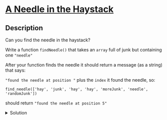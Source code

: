 # [A Needle in the Haystack](https://www.codewars.com/kata/56676e8fabd2d1ff3000000c/train/python)
## Description
<div><p>Can you find the needle in the haystack?</p>
<p>Write a function <code>findNeedle()</code> that takes an <code>array</code> full of junk but containing one <code>"needle"</code></p>
<p>After your function finds the needle it should return a message (as a string) that says:</p>
<p><code>"found the needle at position "</code> plus the <code>index</code> it found the needle, so: </p>
<pre><code class="language-python"><span class="cm-variable">find_needle</span>([<span class="cm-string">'hay'</span>, <span class="cm-string">'junk'</span>, <span class="cm-string">'hay'</span>, <span class="cm-string">'hay'</span>, <span class="cm-string">'moreJunk'</span>, <span class="cm-string">'needle'</span>, <span class="cm-string">'randomJunk'</span>])
</code></pre>
<pre style="display: none;"><code class="language-ruby"><span class="cm-variable">find_needle</span>([<span class="cm-string">'hay'</span>, <span class="cm-string">'junk'</span>, <span class="cm-string">'hay'</span>, <span class="cm-string">'hay'</span>, <span class="cm-string">'moreJunk'</span>, <span class="cm-string">'needle'</span>, <span class="cm-string">'randomJunk'</span>])
</code></pre>
<pre style="display: none;"><code class="language-elixir"><span class="cm-variable">find_needle</span>([<span class="cm-string">'hay'</span>, <span class="cm-string">'junk'</span>, <span class="cm-string">'hay'</span>, <span class="cm-string">'hay'</span>, <span class="cm-string">'moreJunk'</span>, <span class="cm-string">'needle'</span>, <span class="cm-string">'randomJunk'</span>])
</code></pre>
<pre style="display: none;"><code class="language-javascript"><span class="cm-variable">findNeedle</span>([<span class="cm-string">'hay'</span>, <span class="cm-string">'junk'</span>, <span class="cm-string">'hay'</span>, <span class="cm-string">'hay'</span>, <span class="cm-string">'moreJunk'</span>, <span class="cm-string">'needle'</span>, <span class="cm-string">'randomJunk'</span>])
</code></pre>
<pre style="display: none;"><code class="language-typescript"><span class="cm-variable">findNeedle</span>([<span class="cm-string">'hay'</span>, <span class="cm-string">'junk'</span>, <span class="cm-string">'hay'</span>, <span class="cm-string">'hay'</span>, <span class="cm-string">'moreJunk'</span>, <span class="cm-string">'needle'</span>, <span class="cm-string">'randomJunk'</span>])
</code></pre>
<pre style="display: none;"><code class="language-java"><span class="cm-variable">findNeedle</span>(<span class="cm-keyword">new</span> <span class="cm-type">Object</span>[] {<span class="cm-string">"hay"</span>, <span class="cm-string">"junk"</span>, <span class="cm-string">"hay"</span>, <span class="cm-string">"hay"</span>, <span class="cm-string">"moreJunk"</span>, <span class="cm-string">"needle"</span>, <span class="cm-string">"randomJunk"</span>})
</code></pre>
<pre style="display: none;"><code class="language-haskell"><span class="cm-variable">findNeedle</span> [<span class="cm-string">"hay"</span>, <span class="cm-string">"junk"</span>, <span class="cm-string">"hay"</span>, <span class="cm-string">"hay"</span>, <span class="cm-string">"moreJunk"</span>, <span class="cm-string">"needle"</span>, <span class="cm-string">"randomJunk"</span>]
</code></pre>
<pre style="display: none;"><code class="language-racket"><span class="cm-bracket">(</span><span class="cm-variable">find-needle</span> <span class="cm-atom">'</span><span class="cm-atom">(</span><span class="cm-atom">"</span><span class="cm-atom">hay"</span> <span class="cm-atom">"</span><span class="cm-atom">junk"</span> <span class="cm-atom">"</span><span class="cm-atom">hay"</span> <span class="cm-atom">"</span><span class="cm-atom">hay"</span> <span class="cm-atom">"</span><span class="cm-atom">moreJunk"</span> <span class="cm-atom">"</span><span class="cm-atom">needle"</span><span class="cm-atom">,</span><span class="cm-atom">"</span><span class="cm-atom">randomJunk"</span><span class="cm-atom">)</span><span class="cm-bracket">)</span>
</code></pre>
<p>should return <code>"found the needle at position 5"</code></p>
</div>
<details><summary>Solution</summary><pre><code><span class="cm-keyword">def</span> <span class="cm-def">find_needle</span>(<span class="cm-variable">haystack</span>):
    <span class="cm-keyword">return</span> <span class="cm-string">f"found the needle at position </span>{<span class="cm-variable">haystack</span>.<span class="cm-property">index</span>(<span class="cm-string">'needle'</span>)}<span class="cm-string">"</span></code></pre></details>